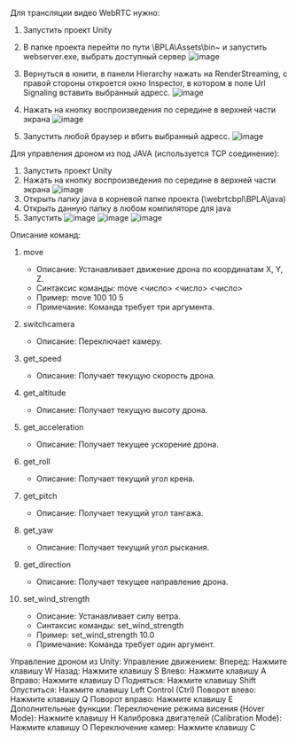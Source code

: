 Для трансляции видео WebRTC нужно:
1) Запустить проект Unity
2) В папке проекта перейти по пути \BPLA\Assets\bin~ и запустить webserver.exe, выбрать доступный сервер
   ![image](https://github.com/user-attachments/assets/2e85b1e2-b93a-4090-84ec-89f7b3b04c15)
4) Вернуться в юнити, в панели Hierarchy нажать на RenderStreaming, с правой стороны откроется окно Inspector, в котором в поле Url Signaling вставить выбранный адресс.
   ![image](https://github.com/user-attachments/assets/2a12e47e-ceff-4c36-9948-deedf702d745)

5) Нажать на кнопку воспроизведения по середине в верхней части экрана
   ![image](https://github.com/user-attachments/assets/2404090d-68ed-4c35-8b04-7dd2c16894ec)
6) Запустить любой браузер и вбить выбранный адресс.
   ![image](https://github.com/user-attachments/assets/27367eb1-a6db-4477-b2ec-3a59d592a52a)

Для управления дроном из под JAVA (используется TCP соединение):
1) Запустить проект Unity
2) Нажать на кнопку воспроизведения по середине в верхней части экрана
    ![image](https://github.com/user-attachments/assets/2404090d-68ed-4c35-8b04-7dd2c16894ec)
3) Открыть папку java в корневой папке проекта (\webrtcbpl\BPLA\java)
4) Открыть данную папку в любом компиляторе для java
5) Запустить
   ![image](https://github.com/user-attachments/assets/a033d8ab-e755-45e5-a109-7c16d0d34f80)
   ![image](https://github.com/user-attachments/assets/42cde1f0-251e-4665-a179-2363db7eb7cd)
   ![image](https://github.com/user-attachments/assets/8a6852a9-2178-4f71-949f-1b2708dc721e)


Описание команд:
1) move
   - Описание: Устанавливает движение дрона по координатам X, Y, Z.
   - Синтаксис команды: move <число> <число> <число>
   - Пример: move 100 10 5
   - Примечание: Команда требует три аргумента.
     
 2) switchcamera
    - Описание: Переключает камеру.

 3) get_speed
    - Описание: Получает текущую скорость дрона.
   
 4) get_altitude
    - Описание: Получает текущую высоту дрона.

 5) get_acceleration
    - Описание: Получает текущее ускорение дрона.
   
 6) get_roll
    - Описание: Получает текущий угол крена.

 7) get_pitch
    - Описание: Получает текущий угол тангажа.
   
 8) get_yaw
    - Описание: Получает текущий угол рыскания.
   
 9) get_direction
     - Описание: Получает текущее направление дрона.
   
 10) set_wind_strength
     - Описание: Устанавливает силу ветра.
     - Синтаксис команды: set_wind_strength <newWindStrength>
     - Пример: set_wind_strength 10.0
     - Примечание: Команда требует один аргумент.


Управление дроном из Unity:
   Управление движением:
      Вперед: Нажмите клавишу W
      Назад: Нажмите клавишу S
      Влево: Нажмите клавишу A
      Вправо: Нажмите клавишу D
      Подняться: Нажмите клавишу Shift
      Опуститься: Нажмите клавишу Left Control (Ctrl)
      Поворот влево: Нажмите клавишу Q
      Поворот вправо: Нажмите клавишу E
   Дополнительные функции:
      Переключение режима висения (Hover Mode): Нажмите клавишу H
      Калибровка двигателей (Calibration Mode): Нажмите клавишу O
      Переключение камер: Нажмите клавишу C


